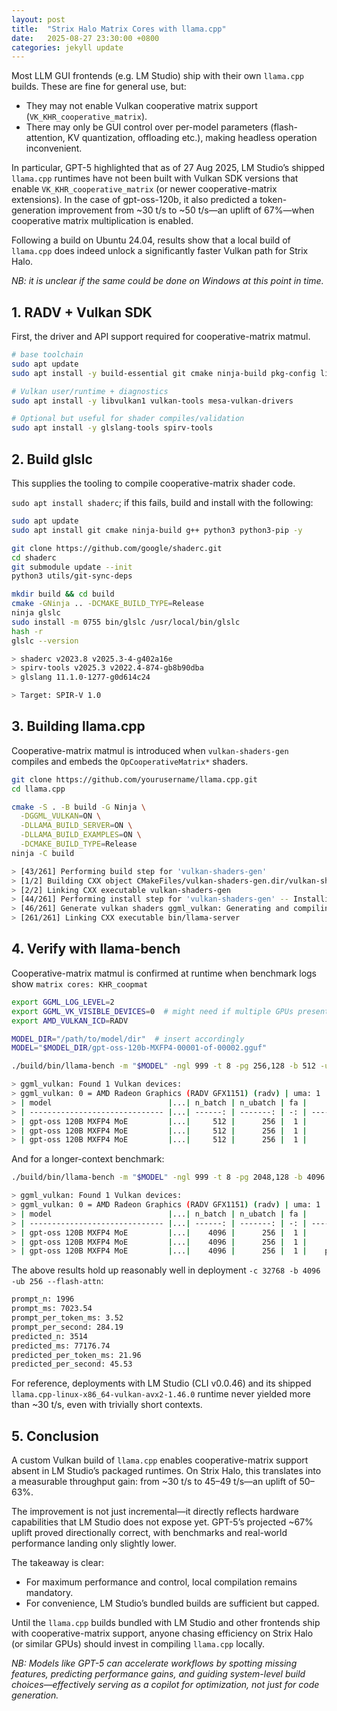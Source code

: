 ```yaml
---
layout: post
title:  "Strix Halo Matrix Cores with llama.cpp"
date:   2025-08-27 23:30:00 +0800
categories: jekyll update
---
```


Most LLM GUI frontends (e.g. LM Studio) ship with their own `llama.cpp` builds. These are fine for general use, but:

- They may not enable Vulkan cooperative matrix support (`VK_KHR_cooperative_matrix`).
- There may only be GUI control over per-model parameters (flash-attention, KV quantization, offloading etc.), making headless operation inconvenient.

In particular, GPT-5 highlighted that as of 27 Aug 2025, LM Studio’s shipped `llama.cpp` runtimes have not been built with Vulkan SDK versions that enable `VK_KHR_cooperative_matrix` (or newer cooperative-matrix extensions). In the case of gpt-oss-120b, it also predicted a token-generation improvement from ~30 t/s to ~50 t/s—an uplift of 67%—when cooperative matrix multiplication is enabled.

Following a build on Ubuntu 24.04, results show that a local build of `llama.cpp` does indeed unlock a significantly faster Vulkan path for Strix Halo.

*NB: it is unclear if the same could be done on Windows at this point in time.*

## 1. RADV + Vulkan SDK

First, the driver and API support required for cooperative-matrix matmul.

```bash
# base toolchain
sudo apt update
sudo apt install -y build-essential git cmake ninja-build pkg-config libcurl4-openssl-dev

# Vulkan user/runtime + diagnostics
sudo apt install -y libvulkan1 vulkan-tools mesa-vulkan-drivers

# Optional but useful for shader compiles/validation
sudo apt install -y glslang-tools spirv-tools
```

## 2. Build glslc

This supplies the tooling to compile cooperative-matrix shader code.

`sudo apt install shaderc`; if this fails, build and install with the following:

```bash
sudo apt update
sudo apt install git cmake ninja-build g++ python3 python3-pip -y

git clone https://github.com/google/shaderc.git
cd shaderc
git submodule update --init
python3 utils/git-sync-deps

mkdir build && cd build
cmake -GNinja .. -DCMAKE_BUILD_TYPE=Release
ninja glslc
sudo install -m 0755 bin/glslc /usr/local/bin/glslc
hash -r
glslc --version

> shaderc v2023.8 v2025.3-4-g402a16e
> spirv-tools v2025.3 v2022.4-874-gb8b90dba
> glslang 11.1.0-1277-g0d614c24

> Target: SPIR-V 1.0
```

## 3. Building llama.cpp

Cooperative-matrix matmul is introduced when `vulkan-shaders-gen` compiles and embeds the `OpCooperativeMatrix*` shaders.

```bash
git clone https://github.com/yourusername/llama.cpp.git
cd llama.cpp

cmake -S . -B build -G Ninja \
  -DGGML_VULKAN=ON \
  -DLLAMA_BUILD_SERVER=ON \
  -DLLAMA_BUILD_EXAMPLES=ON \
  -DCMAKE_BUILD_TYPE=Release
ninja -C build

> [43/261] Performing build step for 'vulkan-shaders-gen'
> [1/2] Building CXX object CMakeFiles/vulkan-shaders-gen.dir/vulkan-shaders-gen.cpp.o
> [2/2] Linking CXX executable vulkan-shaders-gen
> [44/261] Performing install step for 'vulkan-shaders-gen' -- Installing: ...
> [46/261] Generate vulkan shaders ggml_vulkan: Generating and compiling shaders to SPIR-V
> [261/261] Linking CXX executable bin/llama-server
```

## 4. Verify with llama-bench

Cooperative-matrix matmul is confirmed at runtime when benchmark logs show `matrix cores: KHR_coopmat`

```bash
export GGML_LOG_LEVEL=2
export GGML_VK_VISIBLE_DEVICES=0  # might need if multiple GPUs present
export AMD_VULKAN_ICD=RADV

MODEL_DIR="/path/to/model/dir"  # insert accordingly
MODEL="$MODEL_DIR/gpt-oss-120b-MXFP4-00001-of-00002.gguf"

./build/bin/llama-bench -m "$MODEL" -ngl 999 -t 8 -pg 256,128 -b 512 -ub 256 -fa 1

> ggml_vulkan: Found 1 Vulkan devices:
> ggml_vulkan: 0 = AMD Radeon Graphics (RADV GFX1151) (radv) | uma: 1 | fp16: 1 | bf16: 0 | warp size: 64 | shared memory: 65536 | int dot: 1 | matrix cores: KHR_coopmat
> | model                          |...| n_batch | n_ubatch | fa |            test |                  t/s |
> | ------------------------------ |...| ------: | -------: | -: | --------------: | -------------------: |
> | gpt-oss 120B MXFP4 MoE         |...|     512 |      256 |  1 |           pp512 |       339.22 ± 14.16 |
> | gpt-oss 120B MXFP4 MoE         |...|     512 |      256 |  1 |           tg128 |         48.88 ± 0.05 |
> | gpt-oss 120B MXFP4 MoE         |...|     512 |      256 |  1 |     pp256+tg128 |        111.92 ± 0.24 |
```

And for a longer-context benchmark:

```bash
./build/bin/llama-bench -m "$MODEL" -ngl 999 -t 8 -pg 2048,128 -b 4096 -ub 256 -fa 1

> ggml_vulkan: Found 1 Vulkan devices:
> ggml_vulkan: 0 = AMD Radeon Graphics (RADV GFX1151) (radv) | uma: 1 | fp16: 1 | bf16: 0 | warp size: 64 | shared memory: 65536 | int dot: 1 | matrix cores: KHR_coopmat
> | model                          |...| n_batch | n_ubatch | fa |            test |                  t/s |
> | ------------------------------ |...| ------: | -------: | -: | --------------: | -------------------: |
> | gpt-oss 120B MXFP4 MoE         |...|    4096 |      256 |  1 |           pp512 |       339.07 ± 15.09 |
> | gpt-oss 120B MXFP4 MoE         |...|    4096 |      256 |  1 |           tg128 |         48.95 ± 0.02 |
> | gpt-oss 120B MXFP4 MoE         |...|    4096 |      256 |  1 |    pp2048+tg128 |        242.73 ± 0.67 |
```

The above results hold up reasonably well in deployment `-c 32768 -b 4096 -ub 256 --flash-attn`:

```bash
prompt_n: 1996
prompt_ms: 7023.54
prompt_per_token_ms: 3.52
prompt_per_second: 284.19
predicted_n: 3514
predicted_ms: 77176.74
predicted_per_token_ms: 21.96
predicted_per_second: 45.53
```

For reference, deployments with LM Studio (CLI v0.0.46) and its shipped `llama.cpp-linux-x86_64-vulkan-avx2-1.46.0` runtime never yielded more than ~30 t/s, even with trivially short contexts.

## 5. Conclusion

A custom Vulkan build of `llama.cpp` enables cooperative-matrix support absent in LM Studio’s packaged runtimes. On Strix Halo, this translates into a measurable throughput gain: from ~30 t/s to 45–49 t/s—an uplift of 50–63%.

The improvement is not just incremental—it directly reflects hardware capabilities that LM Studio does not expose yet. GPT-5’s projected ~67% uplift proved directionally correct, with benchmarks and real-world performance landing only slightly lower.

The takeaway is clear:

- For maximum performance and control, local compilation remains mandatory.
- For convenience, LM Studio’s bundled builds are sufficient but capped.

Until the `llama.cpp` builds bundled with LM Studio and other frontends ship with cooperative-matrix support, anyone chasing efficiency on Strix Halo (or similar GPUs) should invest in compiling `llama.cpp` locally.

*NB: Models like GPT-5 can accelerate workflows by spotting missing features, predicting performance gains, and guiding system-level build choices—effectively serving as a copilot for optimization, not just for code generation.*

